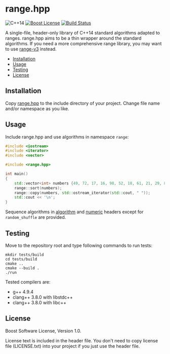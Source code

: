 range.hpp
=========

![C++14][cxx-badge]
[![Boost License][license-badge]](LICENSE.txt)
[![Build Status][travis-badge]][travis-url]

A single-file, header-only library of C++14 standard algorithms adapted to
ranges. range.hpp aims to be a thin wrapper around the standard algorithms.
If you need a more comprehensive range library, you may want to use
[range-v3](https://github.com/ericniebler/range-v3) instead.

- [Installation](#installation)
- [Usage](#usage)
- [Testing](#testing)
- [License](#license)

[cxx-badge]: https://img.shields.io/badge/C%2B%2B-14-orange.svg
[license-badge]: http://img.shields.io/badge/license-Boost-blue.svg
[travis-badge]: https://travis-ci.org/snsinfu/cxx14_range_algorithms.svg?branch=master
[travis-url]: https://travis-ci.org/snsinfu/cxx14_range_algorithms

## Installation

Copy [range.hpp][range.hpp] to the include directory of your project. Change
file name and/or namespace as you like.

[range.hpp]: https://raw.githubusercontent.com/snsinfu/cxx14_range_algorithms/master/range.hpp

## Usage

Include range.hpp and use algorithms in namespace `range`:

```cpp
#include <iostream>
#include <iterator>
#include <vector>

#include <range.hpp>

int main()
{
    std::vector<int> numbers {49, 72, 17, 16, 98, 52, 18, 61, 21, 29, 86};
    range::sort(numbers);
    range::copy(numbers, std::ostream_iterator(std::cout, " "));
    std::cout << '\n';
}
```

Sequence algorithms in [algorithm][algorithm-ref] and [numeric][numeric-ref]
headers except for `random_shuffle` are provided.

[algorithm-ref]: http://en.cppreference.com/w/cpp/header/algorithm
[numeric-ref]: http://en.cppreference.com/w/cpp/header/numeric

## Testing

Move to the repository root and type following commands to run tests:

    mkdir tests/build
    cd tests/build
    cmake ..
    cmake --build .
    ./run

Tested compilers are:

- g++ 4.9.4
- clang++ 3.8.0 with libstdc++
- clang++ 3.8.0 with libc++

## License

Boost Software License, Version 1.0.

License text is included in the header file. You don't need to copy license
file (LICENSE.txt) into your project if you just use the header file.

